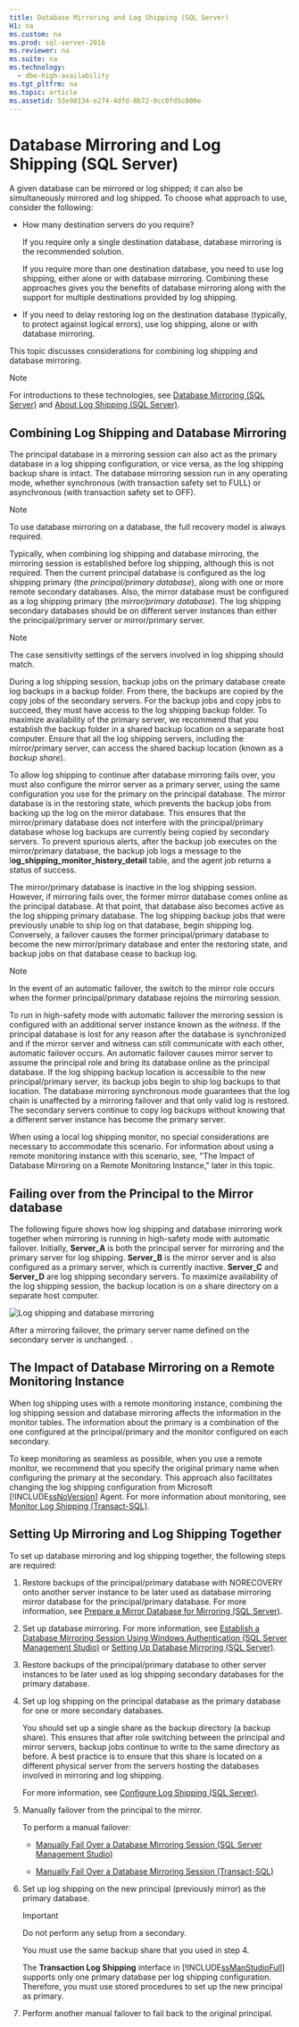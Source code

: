 ```yaml
---
title: Database Mirroring and Log Shipping (SQL Server)
H1: na
ms.custom: na
ms.prod: sql-server-2016
ms.reviewer: na
ms.suite: na
ms.technology: 
  - dbe-high-availability
ms.tgt_pltfrm: na
ms.topic: article
ms.assetid: 53e98134-e274-4dfd-8b72-0cc0fd5c800e
---
```

# Database Mirroring and Log Shipping (SQL Server)
  A given database can be mirrored or log shipped; it can also be simultaneously mirrored and log shipped. To choose what approach to use, consider the following:  
  
-   How many destination servers do you require?  
  
     If you require only a single destination database, database mirroring is the recommended solution.  
  
     If you require more than one destination database, you need to use log shipping, either alone or with database mirroring. Combining these approaches gives you the benefits of database mirroring along with the support for multiple destinations provided by log shipping.  
  
-   If you need to delay restoring log on the destination database \(typically, to protect against logical errors\), use log shipping, alone or with database mirroring.  
  
 This topic discusses considerations for combining log shipping and database mirroring.  
  
> [!NOTE]  
>  For introductions to these technologies, see [Database Mirroring &#40;SQL Server&#41;](../../Topics/TopicNameNotContainA/Database-Mirroring--SQL-Server-.md) and [About Log Shipping &#40;SQL Server&#41;](../../Topics/TopicNameNotContainA/About-Log-Shipping--SQL-Server-.md).  
  
## Combining Log Shipping and Database Mirroring  
 The principal database in a mirroring session can also act as the primary database in a log shipping configuration, or vice versa, as the log shipping backup share is intact. The database mirroring session run in any operating mode, whether synchronous \(with transaction safety set to FULL\) or asynchronous \(with transaction safety set to OFF\).  
  
> [!NOTE]  
>  To use database mirroring on a database, the full recovery model is always required.  
  
 Typically, when combining log shipping and database mirroring, the mirroring session is established before log shipping, although this is not required. Then the current principal database is configured as the log shipping primary \(the *principal\/primary database*\), along with one or more remote secondary databases. Also, the mirror database must be configured as a log shipping primary \(the *mirror\/primary database*\). The log shipping secondary databases should be on different server instances than either the principal\/primary server or mirror\/primary server.  
  
> [!NOTE]  
>  The case sensitivity settings of the servers involved in log shipping should match.  
  
 During a log shipping session, backup jobs on the primary database create log backups in a backup folder. From there, the backups are copied by the copy jobs of the secondary servers. For the backup jobs and copy jobs to succeed, they must have access to the log shipping backup folder. To maximize availability of the primary server, we recommend that you establish the backup folder in a shared backup location on a separate host computer. Ensure that all the log shipping servers, including the mirror\/primary server, can access the shared backup location \(known as a *backup share*\).  
  
 To allow log shipping to continue after database mirroring fails over, you must also configure the mirror server as a primary server, using the same configuration you use for the primary on the principal database. The mirror database is in the restoring state, which prevents the backup jobs from backing up the log on the mirror database. This ensures that the mirror\/primary database does not interfere with the principal\/primary database whose log backups are currently being copied by secondary servers. To prevent spurious alerts, after the backup job executes on the mirror\/primary database, the backup job logs a message to the l**og\_shipping\_monitor\_history\_detail** table, and the agent job returns a status of success.  
  
 The mirror\/primary database is inactive in the log shipping session. However, if mirroring fails over, the former mirror database comes online as the principal database. At that point, that database also becomes active as the log shipping primary database. The log shipping backup jobs that were previously unable to ship log on that database, begin shipping log. Conversely, a failover causes the former principal\/primary database to become the new mirror\/primary database and enter the restoring state, and backup jobs on that database cease to backup log.  
  
> [!NOTE]  
>  In the event of an automatic failover, the switch to the mirror role occurs when the former principal\/primary database rejoins the mirroring session.  
  
 To run in high\-safety mode with automatic failover the mirroring session is configured with an additional server instance known as the *witness*. If the principal database is lost for any reason after the database is synchronized and if the mirror server and witness can still communicate with each other, automatic failover occurs. An automatic failover causes mirror server to assume the principal role and bring its database online as the principal database. If the log shipping backup location is accessible to the new principal\/primary server, its backup jobs begin to ship log backups to that location. The database mirroring synchronous mode guarantees that the log chain is unaffected by a mirroring failover and that only valid log is restored. The secondary servers continue to copy log backups without knowing that a different server instance has become the primary server.  
  
 When using a local log shipping monitor, no special considerations are necessary to accommodate this scenario. For information about using a remote monitoring instance with this scenario, see, "The Impact of Database Mirroring on a Remote Monitoring Instance," later in this topic.  
  
## Failing over from the Principal to the Mirror database  
 The following figure shows how log shipping and database mirroring work together when mirroring is running in high\-safety mode with automatic failover. Initially, **Server\_A** is both the principal server for mirroring and the primary server for log shipping. **Server\_B** is the mirror server and is also configured as a primary server, which is currently inactive. **Server\_C** and **Server\_D** are log shipping secondary servers. To maximize availability of the log shipping session, the backup location is on a share directory on a separate host computer.  
  
 ![Log shipping and database mirroring](../../Images/Image/ImageNotContaina/LogShipping_and_DBM_Automatic_Failover.gif "LogShipping_and_DBM_Automatic_Failover")  
  
 After a mirroring failover, the primary server name defined on the secondary server is unchanged. .  
  
## The Impact of Database Mirroring on a Remote Monitoring Instance  
 When log shipping uses with a remote monitoring instance, combining the log shipping session and database mirroring affects the information in the monitor tables. The information about the primary is a combination of the one configured at the principal\/primary and the monitor configured on each secondary.  
  
 To keep monitoring as seamless as possible, when you use a remote monitor, we recommend that you specify the original primary name when configuring the primary at the secondary. This approach also facilitates changing the log shipping configuration from Microsoft [!INCLUDE[ssNoVersion](../../Token/Other/ssNoVersion_md.md)] Agent. For more information about monitoring, see [Monitor Log Shipping &#40;Transact-SQL&#41;](../../Topics/TopicNameNotContainA/Monitor-Log-Shipping--Transact-SQL-.md).  
  
## Setting Up Mirroring and Log Shipping Together  
 To set up database mirroring and log shipping together, the following steps are required:  
  
1.  Restore backups of the principal\/primary database with NORECOVERY onto another server instance to be later used as database mirroring mirror database for the principal\/primary database. For more information, see [Prepare a Mirror Database for Mirroring &#40;SQL Server&#41;](../../Topics/TopicNameContainA/Prepare-a-Mirror-Database-for-Mirroring--SQL-Server-.md).  
  
2.  Set up database mirroring. For more information, see [Establish a Database Mirroring Session Using Windows Authentication &#40;SQL Server Management Studio&#41;](../../Topics/TopicNameContainA/Establish-a-Database-Mirroring-Session-Using-Windows-Authentication--SQL-Server-Management-Studio-.md) or [Setting Up Database Mirroring &#40;SQL Server&#41;](../../Topics/TopicNameNotContainA/Setting-Up-Database-Mirroring--SQL-Server-.md).  
  
3.  Restore backups of the principal\/primary database to other server instances to be later used as log shipping secondary databases for the primary database.  
  
4.  Set up log shipping on the principal database as the primary database for one or more secondary databases.  
  
     You should set up a single share as the backup directory \(a backup share\). This ensures that after role switching between the principal and mirror servers, backup jobs continue to write to the same directory as before. A best practice is to ensure that this share is located on a different physical server from the servers hosting the databases involved in mirroring and log shipping.  
  
     For more information, see [Configure Log Shipping &#40;SQL Server&#41;](../../Topics/TopicNameNotContainA/Configure-Log-Shipping--SQL-Server-.md).  
  
5.  Manually failover from the principal to the mirror.  
  
     To perform a manual failover:  
  
    -   [Manually Fail Over a Database Mirroring Session &#40;SQL Server Management Studio&#41;](../../Topics/TopicNameContainA/Manually-Fail-Over-a-Database-Mirroring-Session--SQL-Server-Management-Studio-.md)  
  
    -   [Manually Fail Over a Database Mirroring Session &#40;Transact-SQL&#41;](../../Topics/TopicNameContainA/Manually-Fail-Over-a-Database-Mirroring-Session--Transact-SQL-.md)  
  
6.  Set up log shipping on the new principal \(previously mirror\) as the primary database.  
  
    > [!IMPORTANT]  
    >  Do not perform any setup from a secondary.  
  
     You must use the same backup share that you used in step 4.  
  
     The **Transaction Log Shipping** interface in [!INCLUDE[ssManStudioFull](../../Token/Other/ssManStudioFull_md.md)] supports only one primary database per log shipping configuration. Therefore, you must use stored procedures to set up the new principal as primary.  
  
7.  Perform another manual failover to fail back to the original principal.  
  
  